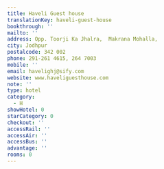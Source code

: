 ```yaml
---
title: Haveli Guest house
translationKey: haveli-guest-house
bookthrough: ''
mailto: ''
address: Opp. Toorji Ka Jhalra,  Makrana Mohalla,
city: Jodhpur
postalcode: 342 002
phone: 291-261 4615, 264 7003
mobile: ''
email: havelighj@sify.com
website: www.haveliguesthouse.com
note: ''
type: hotel
category:
  - H
showHotel: 0
starCategory: 0
checkout: ''
accessRail: ''
accessAir: ''
accessBus: ''
advantage: ''
rooms: 0
---
```

